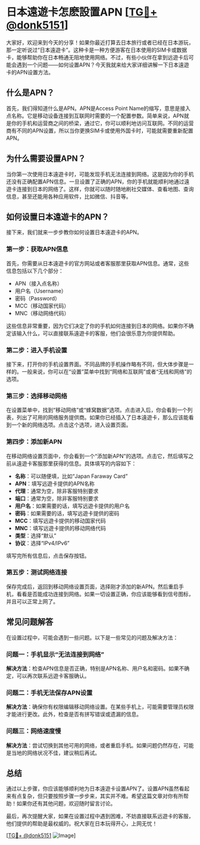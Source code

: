 # 日本遠遊卡怎麽設置APN [[TG💪+ @donk5151](https://t.me/s/donk5151)]

大家好，欢迎来到今天的分享！如果你最近打算去日本旅行或者已经在日本游玩，那一定听说过“日本遠遊卡”。这种卡是一种方便游客在日本使用的SIM卡或数据卡，能够帮助你在日本畅通无阻地使用网络。不过，有些小伙伴在拿到远遊卡后可能会遇到一个问题——如何设置APN？今天我就来给大家详细讲解一下日本遠遊卡的APN设置方法。

## 什么是APN？

首先，我们得知道什么是APN。APN是Access Point Name的缩写，意思是接入点名称。它是移动设备连接到互联网时需要的一个配置参数。简单来说，APN就是你的手机和运营商之间的桥梁，通过它，你可以顺利地访问互联网。不同的运营商有不同的APN设置，所以当你更换SIM卡或使用外国卡时，可能就需要重新配置APN。

## 为什么需要设置APN？

当你第一次使用日本遠遊卡时，可能发现手机无法连接到网络。这是因为你的手机还没有正确配置APN信息。一旦设置了正确的APN，你的手机就能顺利地通过遠遊卡连接到日本的网络了。这样，你就可以随时随地刷社交媒体、查看地图、查询信息，甚至还能用各种应用软件，比如微信、抖音等。

## 如何设置日本遠遊卡的APN？

接下来，我们就来一步步教你如何设置日本遠遊卡的APN。

### 第一步：获取APN信息

首先，你需要从日本遠遊卡的官方网站或者客服那里获取APN信息。通常，这些信息包括以下几个部分：

- APN（接入点名称）
- 用户名（Username）
- 密码（Password）
- MCC（移动国家代码）
- MNC（移动网络代码）

这些信息非常重要，因为它们决定了你的手机如何连接到日本的网络。如果你不确定该输入什么，可以直接联系遠遊卡的客服，他们会很乐意为你提供帮助。

### 第二步：进入手机设置

接下来，打开你的手机设置界面。不同品牌的手机操作略有不同，但大体步骤是一样的。一般来说，你可以在“设置”菜单中找到“网络和互联网”或者“无线和网络”的选项。

### 第三步：选择移动网络

在设置菜单中，找到“移动网络”或“蜂窝数据”选项。点击进入后，你会看到一个列表，列出了可用的网络服务提供商。如果你已经插入了日本遠遊卡，那么应该能看到一个新的网络选项。点击这个选项，进入设置页面。

### 第四步：添加新APN

在移动网络设置页面中，你会看到一个“添加新APN”的选项。点击它，然后填写之前从遠遊卡客服那里获得的信息。具体填写的内容如下：

- **名称**：可以随便填，比如“Japan Faraway Card”
- **APN**：填写远遊卡提供的APN名称
- **代理**：通常为空，除非客服特别要求
- **端口**：通常为空，除非客服特别要求
- **用户名**：如果需要的话，填写远遊卡提供的用户名
- **密码**：如果需要的话，填写远遊卡提供的密码
- **MCC**：填写远遊卡提供的移动国家代码
- **MNC**：填写远遊卡提供的移动网络代码
- **类型**：选择“默认”
- **协议**：选择“IPv4/IPv6”

填写完所有信息后，点击保存按钮。

### 第五步：测试网络连接

保存完成后，返回到移动网络设置页面，选择刚才添加的新APN。然后重启手机，看看是否能成功连接到网络。如果一切设置正确，你应该能够看到信号图标，并且可以正常上网了。

## 常见问题解答

在设置过程中，可能会遇到一些问题。以下是一些常见的问题及解决方法：

### 问题一：手机显示“无法连接到网络”

**解决方法**：检查APN信息是否正确，特别是APN名称、用户名和密码。如果不确定，可以再次联系远遊卡客服确认。

### 问题二：手机无法保存APN设置

**解决方法**：确保你有权限编辑移动网络设置。在某些手机上，可能需要管理员权限才能进行更改。此外，检查是否有拼写错误或遗漏的信息。

### 问题三：网络速度慢

**解决方法**：尝试切换到其他可用的网络，或者重启手机。如果问题仍然存在，可能是当地的网络状况不佳，建议稍后再试。

## 总结

通过以上步骤，你应该能够顺利地为日本遠遊卡设置APN了。设置APN虽然看起来有点复杂，但只要按照步骤一步步来，其实并不难。希望这篇文章对你有所帮助！如果你还有其他问题，欢迎随时留言讨论。

最后，再次提醒大家，如果在设置过程中遇到困难，不妨直接联系远遊卡的客服，他们提供的帮助是最权威的。祝大家在日本玩得开心，上网无忧！

[[TG💪+ @donk5151](https://t.me/s/donk5151) ![Image](https://i.postimg.cc/rwNCRYN7/Snipaste-2025-04-30-17-27-05.png)]
